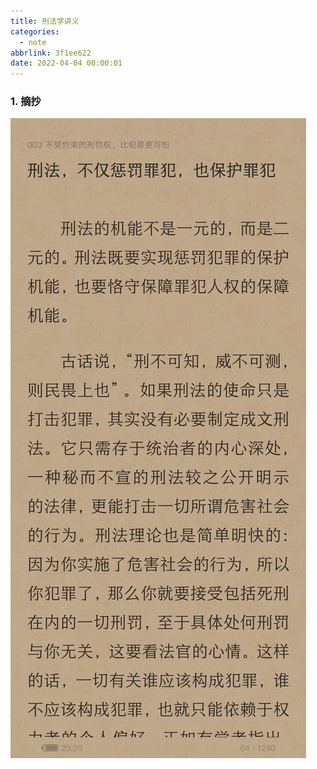 ```yaml
---
title: 刑法学讲义
categories:
  - note
abbrlink: 3f1ee622
date: 2022-04-04 00:00:01
---
```


### 1.  摘抄

![1](2022-04-04刑法学讲义/1.jpg)

